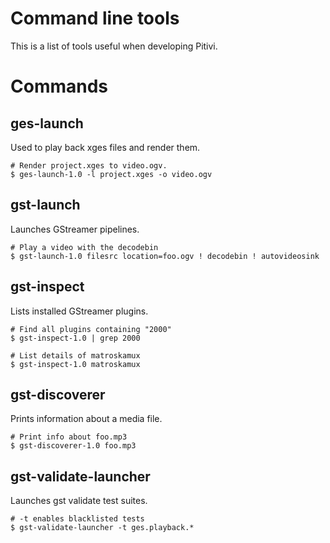 # Command line tools

This is a list of tools useful when developing Pitivi.

# Commands

## ges-launch

Used to play back xges files and render them.

```
# Render project.xges to video.ogv.
$ ges-launch-1.0 -l project.xges -o video.ogv
```

## gst-launch

Launches GStreamer pipelines.

```
# Play a video with the decodebin
$ gst-launch-1.0 filesrc location=foo.ogv ! decodebin ! autovideosink
```

## gst-inspect

Lists installed GStreamer plugins.

```
# Find all plugins containing "2000"
$ gst-inspect-1.0 | grep 2000
```

```
# List details of matroskamux
$ gst-inspect-1.0 matroskamux
```

## gst-discoverer

Prints information about a media file.

```
# Print info about foo.mp3
$ gst-discoverer-1.0 foo.mp3
```

## gst-validate-launcher

Launches gst validate test suites.

```
# -t enables blacklisted tests
$ gst-validate-launcher -t ges.playback.*
```
